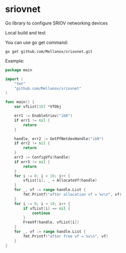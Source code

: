 # sriovnet
Go library to configure SRIOV networking devices

Local build and test

You can use go get command:
```
go get github.com/Mellanox/sriovnet.git
```

Example:

```go
package main

import (
    "fmt"
    "github.com/Mellanox/sriovnet"
)

func main() {
	var vfList[10] *VfObj

	err1 := EnableSriov("ib0")
	if err1 != nil {
		return
	}

	handle, err2 := GetPfNetdevHandle("ib0")
	if err2 != nil {
		return
	}
	err3 := ConfigVfs(handle)
	if err3 != nil {
		return
	}
	for i := 0; i < 10; i++ {
		vfList[i], _ = AllocateVf(handle)
	}
	for _, vf := range handle.List {
		fmt.Printf("after allocation vf = %v\n", vf)
	}
	for i := 0; i < 10; i++ {
		if vfList[i] == nil {
			continue
		}
		FreeVf(handle, vfList[i])
	}
	for _, vf := range handle.List {
		fmt.Printf("after free vf = %v\n", vf)
	}
}
```
